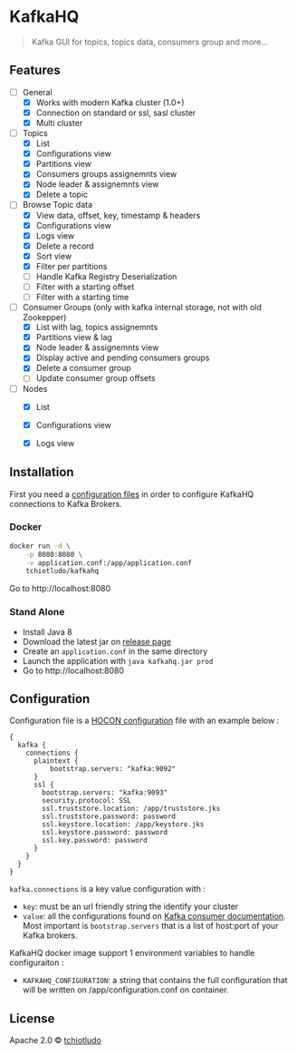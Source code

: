 # KafkaHQ
> Kafka GUI for topics, topics data, consumers group and more...

## Features

- [ ] General
  - [x] Works with modern Kafka cluster (1.0+)
  - [x] Connection on standard or ssl, sasl cluster
  - [x] Multi cluster
- [ ] Topics
  - [x] List
  - [x] Configurations view
  - [x] Partitions view
  - [x] Consumers groups assignemnts view
  - [x] Node leader & assignemnts view
  - [x] Delete a topic
- [ ] Browse Topic data
  - [x] View data, offset, key, timestamp & headers
  - [x] Configurations view
  - [x] Logs view
  - [x] Delete a record
  - [x] Sort view
  - [x] Filter per partitions
  - [ ] Handle Kafka Registry Deserialization
  - [ ] Filter with a starting offset
  - [ ] Filter with a starting time
- [ ] Consumer Groups (only with kafka internal storage, not with old Zookepper)
  - [x] List with lag, topics assignemnts
  - [x] Partitions view & lag
  - [x] Node leader & assignemnts view
  - [x] Display active and pending consumers groups
  - [x] Delete a consumer group
  - [ ] Update consumer group offsets
- [ ] Nodes
  - [x] List
  - [x] Configurations view
  - [x] Logs view


## Installation

First you need a [configuration files](#configuration) in order to configure KafkaHQ connections to Kafka Brokers.

### Docker

```sh
docker run -d \
    -p 8080:8080 \
    -v application.conf:/app/application.conf
    tchiotludo/kafkahq
```

Go to http://localhost:8080


### Stand Alone

* Install Java 8
* Download the latest jar on [release page](TODO)
* Create an `application.conf` in the same directory
* Launch the application with `java kafkahq.jar prod`
* Go to http://localhost:8080


## Configuration
Configuration file is a [HOCON configuration](https://github.com/lightbend/config/blob/master/HOCON.md) file with an example below :
```
{
  kafka {
    connections {
      plaintext {
          bootstrap.servers: "kafka:9092"
      }
      ssl {
        bootstrap.servers: "kafka:9093"
        security.protocol: SSL
        ssl.truststore.location: /app/truststore.jks
        ssl.truststore.password: password
        ssl.keystore.location: /app/keystore.jks
        ssl.keystore.password: password
        ssl.key.password: password
      }
    }
  }
}
```

`kafka.connections` is a key value configuration with :
* `key`: must be an url friendly string the identify your cluster
* `value`: all the configurations found on [Kafka consumer documentation](https://kafka.apache.org/documentation/#consumerconfigs). Most important is `bootstrap.servers` that is a list of host:port of your Kafka brokers.

KafkaHQ docker image support 1 environment variables to handle configuraiton :
* `KAFKAHQ_CONFIGURATION`: a string that contains the full configuration that will be written on /app/configuration.conf on container.


## License
Apache 2.0 © [tchiotludo](https://github.com/tchiotludo)